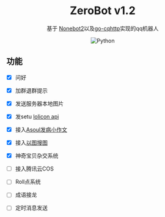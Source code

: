 <div align="center"> 

# ZeroBot v1.2

基于 [Nonebot2](https://github.com/nonebot/nonebot2)以及[go-cqhttp](https://github.com/Mrs4s/go-cqhttp)实现的qq机器人

![Python](https://img.shields.io/badge/Python-3.8+-blue)
</div>

## 功能
- [x] 问好
- [x] 加群退群提示
- [x] 发送服务器本地图片
- [x] 发setu [lolicon api](https://api.lolicon.app/#/)
- [x] 接入[Asoul发病小作文](https://github.com/ASoulCnki/ASoulCnkiBackend)
- [x] 接入[以图搜图](https://github.com/synodriver/nonebot_plugin_picsearcher)
- [x] 神奇宝贝杂交系统
- [ ] 接入腾讯云COS
- [ ] Roll点系统
- [ ] 成语接龙
- [ ] 定时消息发送

